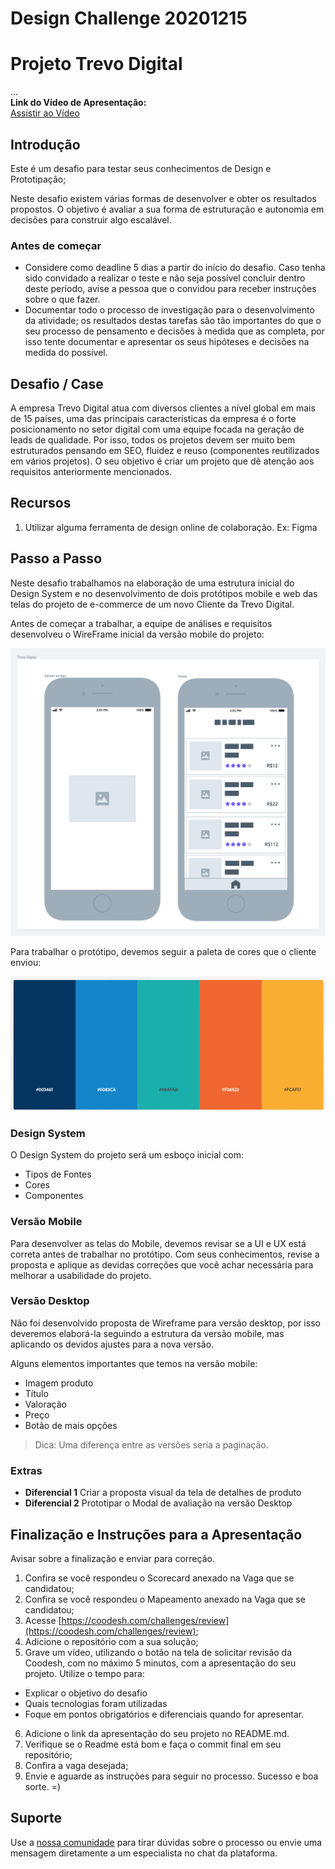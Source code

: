 # Design Challenge 20201215
# Projeto Trevo Digital  
...  
**Link do Vídeo de Apresentação:**  
[Assistir ao Vídeo]([https://www.youtube.com/SEULINKAQUI](https://youtu.be/dBKSROf01Lw))  

## Introdução

Este é um desafio para testar seus conhecimentos de Design e Prototipação;

Neste desafio existem várias formas de desenvolver e obter os resultados propostos. O objetivo é avaliar a sua forma de estruturação e autonomia em decisões para construir algo escalável.

### Antes de começar

- Considere como deadline 5 dias a partir do início do desafio. Caso tenha sido convidado a realizar o teste e não seja possível concluir dentro deste período, avise a pessoa que o convidou para receber instruções sobre o que fazer.
- Documentar todo o processo de investigação para o desenvolvimento da atividade; os resultados destas tarefas são tão importantes do que o seu processo de pensamento e decisões à medida que as completa, por isso tente documentar e apresentar os seus hipóteses e decisões na medida do possível.

## Desafio / Case

A empresa Trevo Digital atua com diversos clientes a nível global em mais de 15 países, uma das principais características da empresa é o forte posicionamento no setor digital com uma equipe focada na geração de leads de qualidade.
Por isso, todos os projetos devem ser muito bem estruturados pensando em SEO, fluidez e reuso (componentes reutilizados em vários projetos).
O seu objetivo é criar um projeto que dê atenção aos requisitos anteriormente mencionados.

## Recursos

1. Utilizar alguma ferramenta de design online de colaboração. Ex: Figma

## Passo a Passo

Neste desafio trabalhamos na elaboração de uma estrutura inicial do Design System e no desenvolvimento de dois protótipos mobile e web das telas do projeto de e-commerce de um novo Cliente da Trevo Digital.

Antes de começar a trabalhar, a equipe de análises e requisitos desenvolveu o WireFrame inicial da versão mobile do projeto:

![Mobile](assets/mobile.png)

Para trabalhar o protótipo, devemos seguir a paleta de cores que o cliente enviou:

![Colors](assets/colors.png)

### Design System

O Design System do projeto será um esboço inicial com:

- Tipos de Fontes
- Cores
- Componentes


### Versão Mobile

Para desenvolver as telas do Mobile, devemos revisar se a UI e UX está correta antes de trabalhar no protótipo. Com seus conhecimentos, revise a proposta e aplique as devidas correções que você achar necessária para melhorar a usabilidade do projeto.

### Versão Desktop

Não foi desenvolvido proposta de Wireframe para versão desktop, por isso deveremos elaborá-la seguindo a estrutura da versão mobile, mas aplicando os devidos ajustes para a nova versão.

Alguns elementos importantes que temos na versão mobile:

- Imagem produto
- Título
- Valoração
- Preço
- Botão de mais opções

> Dica: Uma diferença entre as versões seria a paginação.

### Extras

- **Diferencial 1** Criar a proposta visual da tela de detalhes de produto
- **Diferencial 2** Prototipar o Modal de avaliação na versão Desktop  

## Finalização e Instruções para a Apresentação

Avisar sobre a finalização e enviar para correção.

1. Confira se você respondeu o Scorecard anexado na Vaga que se candidatou;
2. Confira se você respondeu o Mapeamento anexado na Vaga que se candidatou;
3. Acesse [https://coodesh.com/challenges/review](https://coodesh.com/challenges/review);
4. Adicione o repositório com a sua solução;
5. Grave um vídeo, utilizando o botão na tela de solicitar revisão da Coodesh, com no máximo 5 minutos, com a apresentação do seu projeto. Utilize o tempo para:
- Explicar o objetivo do desafio
- Quais tecnologias foram utilizadas
- Foque em pontos obrigatórios e diferenciais quando for apresentar.
6. Adicione o link da apresentação do seu projeto no README.md.
7. Verifique se o Readme está bom e faça o commit final em seu repositório;
8. Confira a vaga desejada;
9. Envie e aguarde as instruções para seguir no processo. Sucesso e boa sorte. =)

## Suporte

Use a [nossa comunidade](https://discord.gg/rdXbEvjsWu) para tirar dúvidas sobre o processo ou envie uma mensagem diretamente a um especialista no chat da plataforma. 
